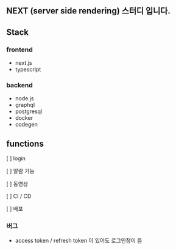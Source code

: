 ## NEXT (server side rendering) 스터디 입니다.

## Stack

### frontend

- next.js
- typescript

### backend

- node.js
- graphql
- postgresql
- docker
- codegen

## functions

[ ] login

[ ] 알람 기능

[ ] 동영상

[ ] CI / CD

[ ] 배포

### 버그

- access token / refresh token 이 있어도 로그인창이 뜸

